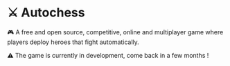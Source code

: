 # ⚔️ Autochess

🎮 A free and open source, competitive, online and multiplayer game where players deploy heroes that fight automatically.

⚠️ The game is currently in development, come back in a few months !

